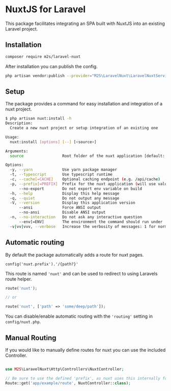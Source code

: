 # NuxtJS for Laravel

This package facilitates integrating an SPA built with NuxtJS into an existing Laravel project.

## Installation

```sh
composer require m2s/laravel-nuxt
```

After installation you can publish the config.

```sh
php artisan vendor:publish --provider="M2S\LaravelNuxt\LaravelNuxtServiceProvider"
```

## Setup

The package provides a command for easy installation and integration of a nuxt project.

```sh
$ php artisan nuxt:install -h
Description:
  Create a new nuxt project or setup integration of an existing one

Usage:
  nuxt:install [options] [--] [<source>]

Arguments:
  source                 Root folder of the nuxt application [default: "resources/nuxt"]

Options:
  -y, --yarn             Use yarn package manager
  -t, --typescript       Use typescript runtime
  -c, --cache[=CACHE]    Optional caching endpoint (e.g. /api/cache)
  -p, --prefix[=PREFIX]  Prefix for the nuxt application (will use value from `config('nuxt.prefix')` if omitted)
      --no-export        Do not export env variable on build
  -h, --help             Display this help message
  -q, --quiet            Do not output any message
  -V, --version          Display this application version
      --ansi             Force ANSI output
      --no-ansi          Disable ANSI output
  -n, --no-interaction   Do not ask any interactive question
      --env[=ENV]        The environment the command should run under
  -v|vv|vvv, --verbose   Increase the verbosity of messages: 1 for normal output, 2 for more verbose output and 3 for debug
```

## Automatic routing

By default the package automatically adds a route for nuxt pages.

`config('nuxt.prefix').'/{path?}'`

This route is named `'nuxt'` and can be used to redirect to using Laravels route helper.

```php
route('nuxt');

// or

route('nuxt', ['path' => 'some/deep/path']);
```

You can disable/enable automatic routing with the `'routing'` setting in `config/nuxt.php`.

## Manual Routing

If you would like to manually define routes for nuxt you can use the included Controller.

```php

use M2S\LaravelNuxt\Http\Controllers\NuxtController;

// Be sure to use the defined 'prefix', as nuxt uses this internally for route resolution
Route::get('app/example/route', NuxtController::class);
```
